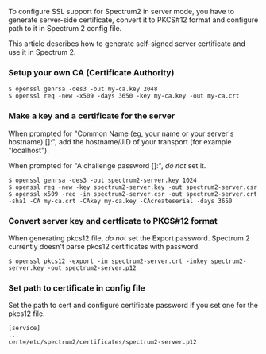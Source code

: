 To configure SSL support for Spectrum2 in server mode, you have to generate server-side certificate, convert it to PKCS#12 format and configure path to it in Spectrum 2 config file.

This article describes how to generate self-signed server certificate and use it in Spectrum 2.

### Setup your own CA (Certificate Authority)

	$ openssl genrsa -des3 -out my-ca.key 2048
	$ openssl req -new -x509 -days 3650 -key my-ca.key -out my-ca.crt

### Make a key and a certificate for the server

When prompted for "Common Name (eg, your name or your server's hostname) []:", add the hostname/JID of your transport (for example "localhost").

When prompted for "A challenge password []:", *do not* set it.

	$ openssl genrsa -des3 -out spectrum2-server.key 1024
	$ openssl req -new -key spectrum2-server.key -out spectrum2-server.csr
	$ openssl x509 -req -in spectrum2-server.csr -out spectrum2-server.crt -sha1 -CA my-ca.crt -CAkey my-ca.key -CAcreateserial -days 3650

### Convert server key and certficate to PKCS#12 format

When generating pkcs12 file, *do not* set the Export password. Spectrum 2 currently doesn't parse pkcs12 certificates with password.

	$ openssl pkcs12 -export -in spectrum2-server.crt -inkey spectrum2-server.key -out spectrum2-server.p12

### Set path to certificate in config file

Set the path to cert and configure certificate password if you set one for the pkcs12 file.

	[service]
	...
	cert=/etc/spectrum2/certificates/spectrum2-server.p12
